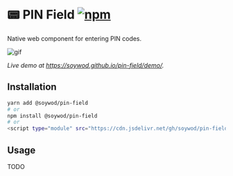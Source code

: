 # 📟 PIN Field [![npm](https://img.shields.io/github/package-json/v/soywod/pin-field/master?label=version)](https://github.com/soywod?tab=packages&repo_name=pin-field)

Native web component for entering PIN codes.

![gif](https://user-images.githubusercontent.com/10437171/112401633-419e9280-8d0b-11eb-9278-033c88942e36.gif)

*Live demo at https://soywod.github.io/pin-field/demo/.*

## Installation

```bash
yarn add @soywod/pin-field
# or
npm install @soywod/pin-field
# or
<script type="module" src="https://cdn.jsdelivr.net/gh/soywod/pin-field/lib/pin-field.min.js"></script>
```

## Usage

TODO
